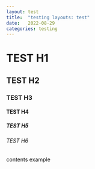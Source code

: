 ```yaml
---
layout: test
title:  "testing layouts: test"
date:   2022-08-29
categories: testing
---
```


# TEST H1
## TEST H2
### TEST H3
#### TEST H4
##### TEST H5
###### TEST H6
contents example


